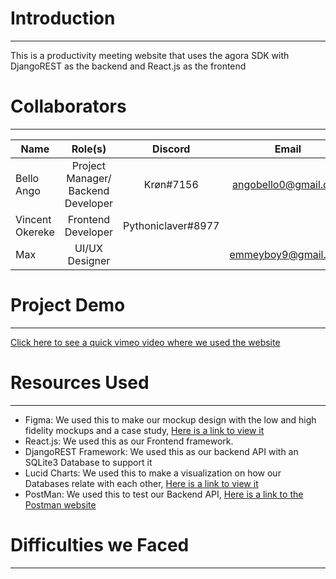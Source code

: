 # Introduction
---
This is a productivity meeting website that uses the agora SDK with DjangoREST as the backend and React.js as the frontend

# Collaborators 
---
|    Name         |             Role(s)                 |    Discord         |        Email         |     Github     |  
|-----------------|:-----------------------------------:|:------------------:|:--------------------:|:--------------:|
| Bello Ango      | Project Manager/ Backend Developer  |  Krøn#7156         | angobello0@gmail.com |     Grey-A     |
| Vincent Okereke | Frontend Developer                  | Pythoniclaver#8977 |                      |  pythoniclaver |
| Max             | UI/UX Designer                      |                    | emmeyboy9@gmail.com  |                |

# Project Demo
---







[Click here to see a quick vimeo video where we used the website ](# "Meetra Demo")

# Resources Used
---
- Figma:
      We used this to make our mockup design with the low and high fidelity mockups and a case study, [Here is a link to view it](# "Meetra Figma Design")
- React.js:
      We used this as our Frontend framework.
- DjangoREST Framework:
      We used this as our backend API with an SQLite3 Database to support it
- Lucid Charts:
      We used this to make a visualization on how our Databases relate with each other, [Here is a link to view it](# "Meetra Lucid Chart")
- PostMan:
      We used this to test our Backend API, [Here is a link to the Postman website](https://www.postman.com/ "Postman Website")

# Difficulties we Faced
---
